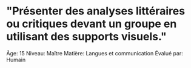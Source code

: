 # "Présenter des analyses littéraires ou critiques devant un groupe en utilisant des supports visuels."

Âge: 15
Niveau: Maître
Matière: Langues et communication
Évalué par: Humain